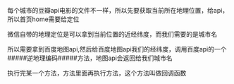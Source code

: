 每个城市的豆瓣api电影的文件不一样，所以先要获取当前所在地理位置，给api，所以首页home需要给定位

微信自带的地理定位是可以拿到当前位置的近经纬度，而我们需要的是城市名

所以需要拿到百度地图api,然后给百度地图api我们的经纬度，调用百度api的一个#####逆地理编码#####方法，地图api会返回给我们城市名

执行完某一个方法，方法里面再执行方法，这个方法叫做回调函数